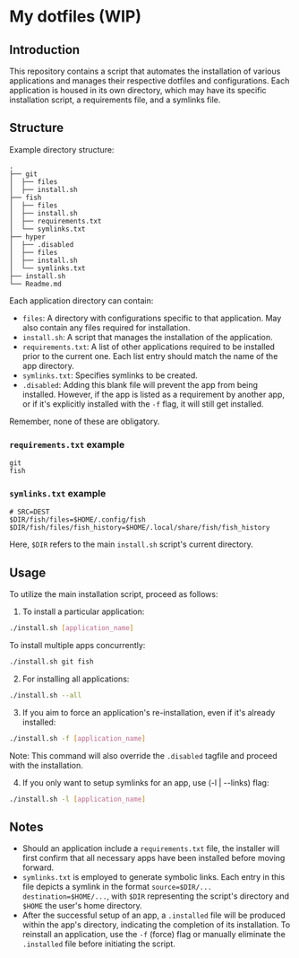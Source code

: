# My dotfiles (WIP)

## Introduction

This repository contains a script that automates the installation of various applications and manages their respective dotfiles and configurations. Each application is housed in its own directory, which may have its specific installation script, a requirements file, and a symlinks file.

## Structure

Example directory structure:

```text
.
├── git
│  ├── files
│  ├── install.sh
├── fish
│  ├── files
│  ├── install.sh
│  ├── requirements.txt
│  └── symlinks.txt
├── hyper
│  ├── .disabled
│  ├── files
│  ├── install.sh
│  └── symlinks.txt
├── install.sh
└── Readme.md
```

Each application directory can contain:

- `files`: A directory with configurations specific to that application. May also contain any files required for installation.
- `install.sh`: A script that manages the installation of the application.
- `requirements.txt`: A list of other applications required to be installed prior to the current one. Each list entry should match the name of the app directory.
- `symlinks.txt`: Specifies symlinks to be created.
- `.disabled`: Adding this blank file will prevent the app from being installed. However, if the app is listed as a requirement by another app, or if it's explicitly installed with the `-f` flag, it will still get installed.

Remember, none of these are obligatory.

### `requirements.txt` example

```text
git
fish
```

### `symlinks.txt` example

```text
# SRC=DEST
$DIR/fish/files=$HOME/.config/fish
$DIR/fish/files/fish_history=$HOME/.local/share/fish/fish_history
```

Here, `$DIR` refers to the main `install.sh` script's current directory.

## Usage

To utilize the main installation script, proceed as follows:

1. To install a particular application:

```bash
./install.sh [application_name]
```

To install multiple apps concurrently:

```bash
./install.sh git fish
```

2. For installing all applications:

```bash
./install.sh --all
```

3. If you aim to force an application's re-installation, even if it's already installed:

```bash
./install.sh -f [application_name]
```

Note: This command will also override the `.disabled` tagfile and proceed with the installation.

4. If you only want to setup symlinks for an app, use (-l | --links) flag:

```bash
./install.sh -l [application_name]
```

## Notes

- Should an application include a `requirements.txt` file, the installer will first confirm that all necessary apps have been installed before moving forward.
- `symlinks.txt` is employed to generate symbolic links. Each entry in this file depicts a symlink in the format `source=$DIR/... destination=$HOME/...`, with `$DIR` representing the script's directory and `$HOME` the user's home directory.
- After the successful setup of an app, a `.installed` file will be produced within the app's directory, indicating the completion of its installation. To reinstall an application, use the `-f` (force) flag or manually eliminate the `.installed` file before initiating the script.
